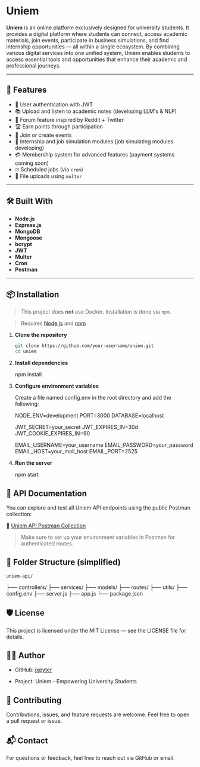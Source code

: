 # Uniem

**Uniem** is an online platform exclusively designed for university students. It provides a digital platform where students can connect, access academic materials, join events, participate in business simulations, and find internship opportunities — all within a single ecosystem. By combining various digital services into one unified system, Uniem enables students to access essential tools and opportunities that enhance their academic and professional journeys.

---

## 🚀 Features

- 🔐 User authentication with JWT
- 📚 Upload and listen to academic notes (developing LLM's & NLP)
- 🧠 Forum feature inspired by Reddit + Twitter
- 🏆 Earn points through participation
- 📅 Join or create events
- 💼 Internship and job simulation modules (job simulating modules developing)
- 💳 Membership system for advanced features (payment systems coming soon)
- ⏱ Scheduled jobs (via `cron`)
- 📁 File uploads using `multer`

---

## 🛠️ Built With

- **Node.js**
- **Express.js**
- **MongoDB**
- **Mongoose**
- **bcrypt**
- **JWT**
- **Multer**
- **Cron**
- **Postman**

---

## 📦 Installation

> This project does **not** use Docker. Installation is done via `npm`.

> Requires [Node.js](https://nodejs.org/) and [npm](https://www.npmjs.com/)

1. **Clone the repository**

   ```bash
   git clone https://github.com/your-username/uniem.git
   cd uniem
   ```

2. **Install dependencies**

   npm install

3. **Configure environment variables**

   Create a file named config.env in the root directory and add the following:

   NODE_ENV=development
   PORT=3000
   DATABASE=localhost

   JWT_SECRET=your_secret
   JWT_EXPIRES_IN=30d
   JWT_COOKIE_EXPIRES_IN=90

   EMAIL_USERNAME=your_username
   EMAIL_PASSWORD=your_password
   EMAIL_HOST=your_mail_host
   EMAIL_PORT=2525

4. **Run the server**

   npm start

## 📑 API Documentation

You can explore and test all Uniem API endpoints using the public Postman collection:

🔗 [Uniem API Postman Collection](https://www.postman.com/jxpyter/workspace/my-workspace/collection/31979414-ab191bb6-aaee-4ed5-8e32-0489db7505b1)

> Make sure to set up your environment variables in Postman for authenticated routes.

## 📂 Folder Structure (simplified)

    uniem-api/

├── controllers/
├── services/
├── models/
├── routes/
├── utils/
├── config.env
├── server.js
├── app.js
└── package.json

## 🛡 License

This project is licensed under the MIT License — see the LICENSE file for details.

## 👨‍💻 Author

- GitHub: [jxpyter](https://github.com/jxpyter)

- Project: Uniem - Empowering University Students

## 🤝 Contributing

Contributions, issues, and feature requests are welcome.
Feel free to open a pull request or issue.

## 📬 Contact

For questions or feedback, feel free to reach out via GitHub or email.
